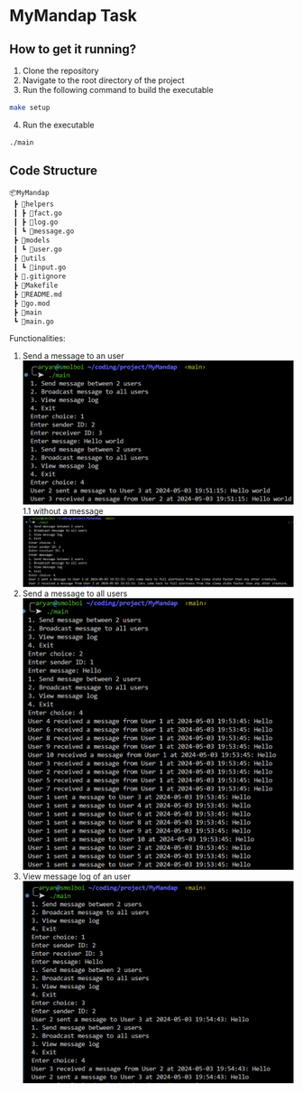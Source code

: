 # MyMandap Task

## How to get it running?

1. Clone the repository
2. Navigate to the root directory of the project
3. Run the following command to build the executable
```bash
make setup
```
4. Run the executable
```bash
./main
```

## Code Structure

```
📦MyMandap
 ┣ 📂helpers
 ┃ ┣ 📜fact.go
 ┃ ┣ 📜log.go
 ┃ ┗ 📜message.go
 ┣ 📂models
 ┃ ┗ 📜user.go
 ┣ 📂utils
 ┃ ┗ 📜input.go
 ┣ 📜.gitignore
 ┣ 📜Makefile
 ┣ 📜README.md
 ┣ 📜go.mod
 ┣ 📜main
 ┗ 📜main.go
```

Functionalities:
1. Send a message to an user
![Send a message to an user](static/user.png)
1.1 without a message
![without a message](static/fact.png)
2. Send a message to all users
![Send a message to all users](static/broadcast.png)
3. View message log of an user
![View message log of an user](static/view.png)